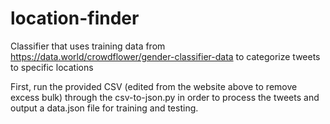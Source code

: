 # location-finder
Classifier that uses training data from https://data.world/crowdflower/gender-classifier-data to categorize tweets to specific locations

First, run the provided CSV (edited from the website above to remove excess bulk) through the csv-to-json.py in order to process the tweets and output a data.json file for training and testing.
